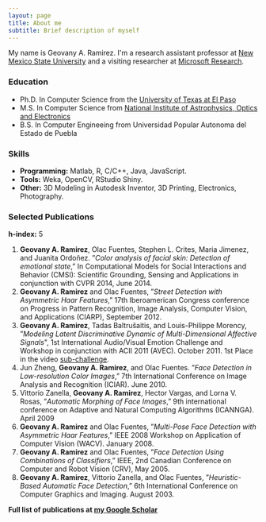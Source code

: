 ```yaml
---
layout: page
title: About me
subtitle: Brief description of myself
---
```


My name is Geovany A. Ramirez. I'm a research assistant professor at [New Mexico State University](http://jornada.nmsu.edu/) and a visiting researcher at [Microsoft Research](https://www.microsoft.com/en-us/research/).

### Education

- Ph.D. In Computer Science from the [University of Texas at El Paso](http://www.cs.utep.edu/)
- M.S. In Computer Science from [National Institute of Astrophysics, Optics and Electronics](http://ccc.inaoep.mx/en/)
- B.S. In Computer Engineeing from Universidad Popular Autonoma del Estado de Puebla

### Skills

- **Programming:** Matlab, R, C/C++, Java, JavaScript.
- **Tools:** Weka, OpenCV, RStudio Shiny.
- **Other:** 3D Modeling in Autodesk Inventor, 3D Printing, Electronics, Photography.

### Selected Publications
**h-index:** 5

1. **Geovany A. Ramirez**, Olac Fuentes, Stephen L. Crites, Maria Jimenez, and Juanita Ordoñez. ”*Color analysis of facial skin: Detection of emotional state*,” In Computational Models for Social Interactions and Behavior (CMSI): Scientific Grounding, Sensing and Applications in conjunction with CVPR 2014, June 2014.
2. **Geovany A. Ramirez** and Olac Fuentes, ”*Street Detection with Asymmetric Haar Features*,” 17th Iberoamerican Congress conference on Progress in Pattern Recognition, Image Analysis, Computer Vision, and Applications (CIARP), September 2012. 
3. **Geovany A. Ramirez**, Tadas Baltrušaitis, and Louis-Philippe Morency, ”*Modeling Latent Discriminative Dynamic of Multi-Dimensional Affective Signals*", 1st International Audio/Visual Emotion Challenge and Workshop in conjunction with ACII 2011 (AVEC). October 2011. 1st Place in the video [sub-challenge](http://sspnet.eu/avec2011/).
4. Jun Zheng, **Geovany A. Ramirez**, and Olac Fuentes. ”*Face Detection in Low-resolution Color Images*,” 7th International Conference on Image Analysis and Recognition (ICIAR). June 2010.
5. Vittorio Zanella, **Geovany A. Ramirez**, Hector Vargas, and Lorna V. Rosas, ”*Automatic Morphing of Face Images*,” 9th international conference on Adaptive and Natural Computing Algorithms (ICANNGA). April 2009
6. **Geovany A. Ramirez** and Olac Fuentes, ”*Multi-Pose Face Detection with Asymmetric Haar Features*,” IEEE 2008 Workshop on Application of Computer Vision (WACV). January 2008.
7. **Geovany A. Ramirez** and Olac Fuentes, ”*Face Detection Using Combinations of Classifiers*,” IEEE, 2nd Canadian Conference on Computer and Robot Vision (CRV), May 2005.
8. **Geovany A. Ramirez**, Vittorio Zanella, and Olac Fuentes, ”*Heuristic-Based Automatic Face Detection*,” 6th International Conference on Computer Graphics and Imaging. August 2003.

**Full list of publications at [my Google Scholar](https://goo.gl/CF8t3a)**
